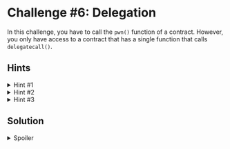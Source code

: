 # Challenge #6: Delegation

In this challenge, you have to call the `pwn()` function of a contract. However, you only have access to a contract that has a single function that calls `delegatecall()`.

## Hints

<details>
    <summary>Hint #1</summary>
    <p>
        How does `delegatecall()` work? Can you use it to call the `pwn()` function?
    </p>
</details>

<details>
    <summary>Hint #2</summary>
    <p>
        Can you `call()` the fallback function to make it `delegatecall()` with `msg.data` that has the `pwn()` function?
    </p>
</details>

<details>
    <summary>Hint #3</summary>
    <p>
        The function `abi.encodeWithSignature(string memory signature, ...) returns (bytes memory)` can be used to encode the function signature and parameters.
    </p>
</details>

## Solution

<details>
    <summary>Spoiler</summary>
    <p>
        We want the `Delegation` class to `delegatecall()` the `pwn()` function. It passes `msg.data` into `delegatecall()`, so we need to use `Delegation.call([msg.data here])` to make it `delegatecall()` the `pwn()` function. We can use `abi.encodeWithSignature("pwn()")` to get the `msg.data` that calls the `pwn()` function.
    </p>
</details>
